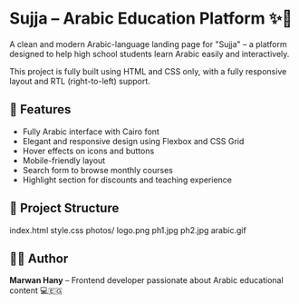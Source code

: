 # Sujja – Arabic Education Platform ✨📘

A clean and modern Arabic-language landing page for "Sujja" – a platform designed to help high school students learn Arabic easily and interactively.

This project is fully built using HTML and CSS only, with a fully responsive layout and RTL (right-to-left) support.

## 🌟 Features

- Fully Arabic interface with Cairo font
- Elegant and responsive design using Flexbox and CSS Grid
- Hover effects on icons and buttons
- Mobile-friendly layout
- Search form to browse monthly courses
- Highlight section for discounts and teaching experience

## 📁 Project Structure

index.html
style.css
photos/
logo.png
ph1.jpg
ph2.jpg
arabic.gif


## 👨‍💻 Author

**Marwan Hany** – Frontend developer passionate about Arabic educational content 💻🇪🇬
